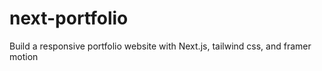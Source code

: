 # next-portfolio
Build a responsive portfolio website with Next.js, tailwind css, and framer motion
